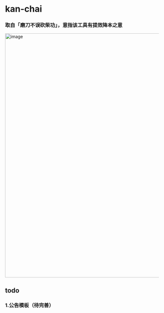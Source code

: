 # kan-chai

### 取自「磨刀不误砍柴功」，意指该工具有提效降本之意

<img width="800" alt="image" src="https://github.com/lidakai/kan-chai/assets/23355645/219b5886-c9ff-46f4-942b-4cf663cad704">

## todo

### 1.公告模板（待完善）
